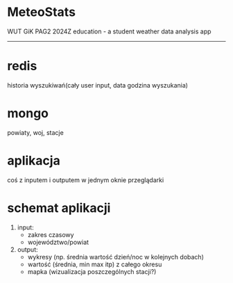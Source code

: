 # MeteoStats
WUT GiK PAG2 2024Z education - a student weather data analysis app

******************************************************************

# redis
historia wyszukiwań(cały user input, data godzina wyszukania)

# mongo
powiaty, woj, stacje

# aplikacja
coś z inputem i outputem w jednym oknie przeglądarki

# schemat aplikacji
1. input:
    - zakres czasowy
    - województwo/powiat
2. output: 
    - wykresy (np. średnia wartość dzień/noc w kolejnych dobach)
    - wartość (średnia, min max itp) z całego okresu
    - mapka (wizualizacja poszczególnych stacji?)